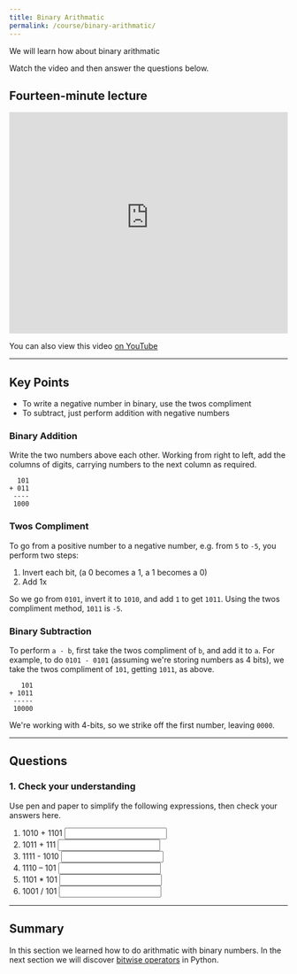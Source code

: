 ```yaml
---
title: Binary Arithmatic
permalink: /course/binary-arithmatic/
---
```


We will learn how about binary arithmatic

Watch the video and then answer the questions below.

## Fourteen-minute lecture

<iframe width="100%" height="400px" src="https://www.youtube-nocookie.com/embed/X_f8upZKcKc" frameborder="0" allow="accelerometer; autoplay; encrypted-media; gyroscope; picture-in-picture" allowfullscreen></iframe>

You can also view this video [on YouTube](https://youtu.be/X_f8upZKcKc)

---

## Key Points

* To write a negative number in binary, use the twos compliment
* To subtract, just perform addition with negative numbers

### Binary Addition

Write the two numbers above each other. Working from right to left, add the columns of digits, carrying numbers to the next column as required.

      101
    + 011
     ----
     1000

### Twos Compliment

To go from a positive number to a negative number, e.g. from `5` to `-5`, you perform two steps:

1. Invert each bit, (a 0 becomes a 1, a 1 becomes a 0)
2. Add 1x

So we go from `0101`, invert it to `1010`, and add `1` to get `1011`. Using the twos compliment method, `1011` is `-5`.

### Binary Subtraction

To perform `a - b`, first take the twos compliment of `b`, and add it to `a`. For example, to do `0101 - 0101` (assuming we're storing numbers as 4 bits), we take the twos compliment of `101`, getting `1011`, as above.

       101
    + 1011
     -----
     10000

We're working with 4-bits, so we strike off the first number, leaving `0000`.

---

## Questions

### 1. Check your understanding

Use pen and paper to simplify the following expressions, then check your answers here.

1. <label for ="q1">1010 + 1101</label> <input type="text" id="q1" />
2. <label for ="q2">1011 + 111</label> <input type="text" id="q2" />
3. <label for ="q3">1111 - 1010</label> <input type="text" id="q3" />
4. <label for ="q4">1110 – 101</label> <input type="text" id="q4" />
5. <label for ="q5">1101 * 101</label> <input type="text" id="q5" />
6. <label for ="q6">1001 / 101</label> <input type="text" id="q6" />

---

## Summary

In this section we learned how to do arithmatic with binary numbers. In the next section we will discover [bitwise operators](../bitwise-operators/) in Python.